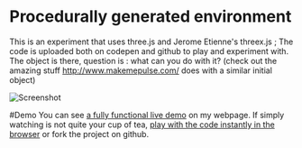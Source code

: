 # Procedurally generated environment
This is an experiment that uses three.js and Jerome Etienne's threex.js ; The code is uploaded both on codepen and github to play and experiment with. The object is there, question is : what can you do with it? (check out the amazing stuff http://www.makemepulse.com/ does with a similar initial object)

![Screenshot](https://cloud.githubusercontent.com/assets/6099321/18985129/480aa9ba-86ee-11e6-9a26-0dded5f2ba81.png)

#Demo
You can see [a fully functional live demo](http://www.tannousmarc.com/projects/threeX/index) on my webpage.
If simply watching is not quite your cup of tea, [play with the code instantly in the browser](http://codepen.io/marctannous/pen/RNGjmz) or fork the project on github.
